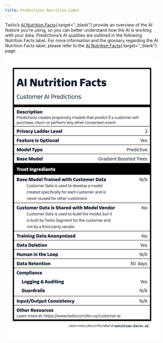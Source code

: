 ```yaml
---
title: Predictions Nutrition Label
---
```


Twilio’s [AI Nutrition Facts](https://nutrition-facts.ai/){:target="_blank"} provide an overview of the AI feature you’re using, so you can better understand how the AI is working with your data. Predictions’s AI qualities are outlined in the following Nutrition Facts label. For more information and the glossary regarding the AI Nutrition Facts label, please refer to the [AI Nutrition Facts](https://nutrition-facts.ai/){:target="_blank"} page.

![The Predictions Nutrition Facts label](<../../../images/label-customer-ai-predictions .png>)
